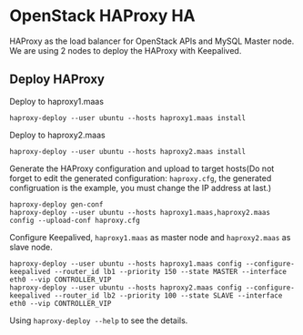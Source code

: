 # OpenStack HAProxy HA

HAProxy as the load balancer for OpenStack APIs and MySQL Master node. We are using 2 nodes to deploy the HAProxy with Keepalived.

## Deploy HAProxy

Deploy to haproxy1.maas

    haproxy-deploy --user ubuntu --hosts haproxy1.maas install

Deploy to haproxy2.maas

    haproxy-deploy --user ubuntu --hosts haproxy2.maas install

Generate the HAProxy configuration and upload to target hosts(Do not forget to edit the generated configuration: `haproxy.cfg`, the generated configruation is the example, you must change the IP address at last.)

    haproxy-deploy gen-conf
    haproxy-deploy --user ubuntu --hosts haproxy1.maas,haproxy2.maas config --upload-conf haproxy.cfg

Configure Keepalived, `haproxy1.maas` as master node and `haproxy2.maas` as slave node.

    haproxy-deploy --user ubuntu --hosts haproxy1.maas config --configure-keepalived --router_id lb1 --priority 150 --state MASTER --interface eth0 --vip CONTROLLER_VIP
    haproxy-deploy --user ubuntu --hosts haproxy2.maas config --configure-keepalived --router_id lb2 --priority 100 --state SLAVE --interface eth0 --vip CONTROLLER_VIP

Using `haproxy-deploy --help` to see the details.